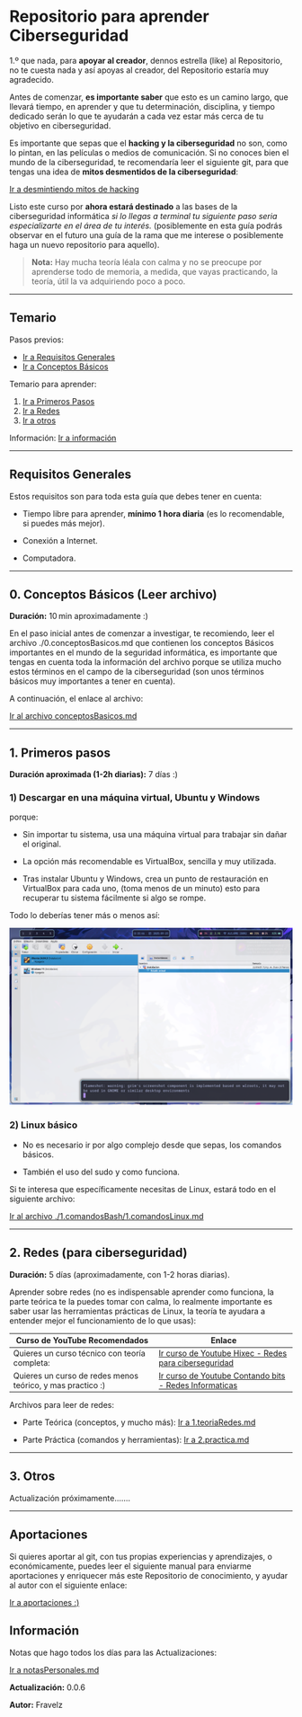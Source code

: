 # Repositorio para aprender Ciberseguridad

1.º que nada, para **apoyar al creador**, dennos estrella (like) al Repositorio, no te cuesta nada y así apoyas al creador, del Repositorio estaría muy agradecido.

Antes de comenzar, **es importante saber** que esto es un camino largo, que llevará tiempo, en aprender y que tu determinación, disciplina, y tiempo dedicado serán lo que te ayudarán a cada vez estar más cerca de tu objetivo en ciberseguridad.

Es importante que sepas que el **hacking y la ciberseguridad** no son, como lo pintan, en las películas o medios de comunicación. Si no conoces bien el mundo de la ciberseguridad, te recomendaría leer el siguiente git, para que tengas una idea de **mitos desmentidos de la ciberseguridad**:

[Ir a desmintiendo mitos de hacking](./_mitos.md)

Listo este curso por **ahora estará destinado** a las bases de la ciberseguridad informática *si lo llegas a terminal tu siguiente paso seria especializarte en el área de tu interés.* (posiblemente en esta guía podrás observar en el futuro una guía de la rama que me interese o posiblemente haga un nuevo repositorio para aquello).

> **Nota:** Hay mucha teoría léala con calma y no se preocupe por aprenderse todo de memoria, a medida, que vayas practicando, la teoría, útil la va adquiriendo poco a poco.

---

## Temario

Pasos previos:

* [Ir a Requisitos Generales](#requisitos-generales)
* [Ir a Conceptos Básicos](#0-conceptos-básicos-leer-archivo)

Temario para aprender:

1. [Ir a Primeros Pasos](#1-primeros-pasos)
2. [Ir a Redes](#2-redes-para-ciberseguridad)
3. [Ir a otros](#3-otros)

Información: [Ir a información](#información)

---

## Requisitos Generales

Estos requisitos son para toda esta guía que debes tener en cuenta:

* Tiempo libre para aprender, **mínimo 1 hora diaria** (es lo recomendable, si puedes más mejor).

* Conexión a Internet.

* Computadora.

---

## 0. Conceptos Básicos (Leer archivo)

**Duración:** 10 min aproximadamente :)

En el paso inicial antes de comenzar a investigar, te recomiendo, leer el archivo ./0.conceptosBasicos.md que contienen los conceptos Básicos importantes en el mundo de la seguridad informática, es importante que tengas en cuenta toda la información del archivo porque se utiliza mucho estos términos en el campo de la ciberseguridad (son unos términos básicos muy importantes a tener en cuenta).

A continuación, el enlace al archivo:

[Ir al archivo conceptosBasicos.md](./0.conceptosBasicos.md)

---

## 1. Primeros pasos

**Duración aproximada (1-2h diarias):** 7 días :)

### 1) Descargar en una máquina virtual, Ubuntu y Windows

porque:

* Sin importar tu sistema, usa una máquina virtual para trabajar sin dañar el original.

* La opción más recomendable es VirtualBox, sencilla y muy utilizada.

* Tras instalar Ubuntu y Windows, crea un punto de restauración en VirtualBox para cada uno, (toma menos de un minuto) esto para recuperar tu sistema fácilmente si algo se rompe.

Todo lo deberías tener más o menos así:

![Imagen de VirtualBox](./images/image-virtualbox.png)

### 2) Linux básico

* No es necesario ir por algo complejo desde que sepas, los comandos básicos.

* También el uso del sudo y como funciona.

Si te interesa que específicamente necesitas de Linux, estará todo en el siguiente archivo:

[Ir al archivo ./1.comandosBash/1.comandosLinux.md](./1.comandosBash/1.comandosLinux.md)

---

## 2. Redes (para ciberseguridad)

**Duración:** 5 días (aproximadamente, con 1-2 horas diarias).

Aprender sobre redes (no es indispensable aprender como funciona, la parte teórica te la puedes tomar con calma, lo realmente importante es saber usar las herramientas prácticas de Linux, la teoría te ayudara a entender mejor el funcionamiento de lo que usas):

| Curso de YouTube Recomendados                              | Enlace                                                                                                |
| ---------------------------------------------------------- | ----------------------------------------------------------------------------------------------------- |
| Quieres un curso técnico con teoría completa:              | [Ir curso de Youtube Hixec - Redes para ciberseguridad](https://www.youtube.com/watch?v=7ejIdyu8hug)  |
| Quieres un curso de redes menos teórico, y mas practico :) | [Ir curso de Youtube Contando bits - Redes Informaticas](https://www.youtube.com/watch?v=OLSKCWjI778) |

Archivos para leer de redes:

* Parte Teórica (conceptos, y mucho más): [Ir a 1.teoriaRedes.md](./2.redes/1.teoriaRedes.md)

* Parte Práctica (comandos y herramientas): [Ir a 2.practica.md](./2.redes/2.practicaRedes.md)

---

## 3. Otros

Actualización próximamente.......

---

## Aportaciones

Si quieres aportar al git, con tus propias experiencias y aprendizajes, o económicamente, puedes leer el siguiente manual para enviarme aportaciones y enriquecer más este Repositorio de conocimiento, y ayudar al autor con el siguiente enlace:

[Ir a aportaciones :)](./_aportaciones.md)

## Información

Notas que hago todos los días para las Actualizaciones:

[Ir a notasPersonales.md](./notasPersonales.md)

**Actualización:** 0.0.6

**Autor:** Fravelz
